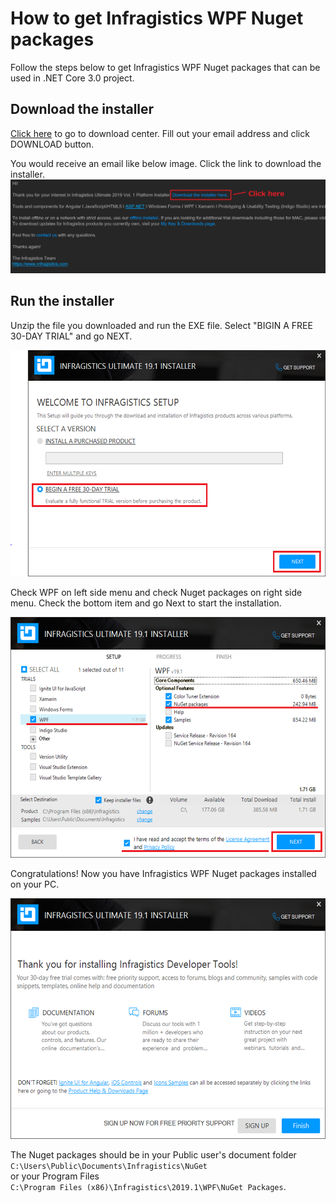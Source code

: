 # How to get Infragistics WPF Nuget packages
Follow the steps below to get Infragistics WPF Nuget packages that can be used in .NET Core 3.0 project.

## Download the installer

[Click here](https://www.infragistics.com/products/ultimate/download?p=wpf) to go to download center. Fill out your email address and click DOWNLOAD button.

You would receive an email like below image. Click the link to download the installer.
![](assets/01.png)

## Run the installer

Unzip the file you downloaded and run the EXE file. Select "BIGIN A FREE 30-DAY TRIAL" and go NEXT.

![](assets/02.png)

Check WPF on left side menu and check Nuget packages on right side menu. Check the bottom item and go Next to start the installation.

![](assets/03.png)

Congratulations! Now you have Infragistics WPF Nuget packages installed on your PC.

![](assets/04.png)

The Nuget packages should be in your Public user's document folder <br> `C:\Users\Public\Documents\Infragistics\NuGet` <br> or your Program Files <br> `C:\Program Files (x86)\Infragistics\2019.1\WPF\NuGet Packages`.